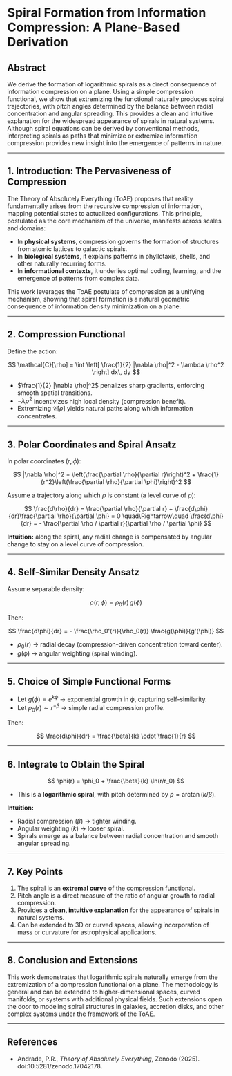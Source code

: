 # Spiral Formation from Information Compression: A Plane-Based Derivation

## Abstract
We derive the formation of logarithmic spirals as a direct consequence of information compression on a plane. Using a simple compression functional, we show that extremizing the functional naturally produces spiral trajectories, with pitch angles determined by the balance between radial concentration and angular spreading. This provides a clean and intuitive explanation for the widespread appearance of spirals in natural systems. Although spiral equations can be derived by conventional methods, interpreting spirals as paths that minimize or extremize information compression provides new insight into the emergence of patterns in nature.

---

## 1. Introduction: The Pervasiveness of Compression
The Theory of Absolutely Everything (ToAE) proposes that reality fundamentally arises from the recursive compression of information, mapping potential states to actualized configurations. This principle, postulated as the core mechanism of the universe, manifests across scales and domains:

- In **physical systems**, compression governs the formation of structures from atomic lattices to galactic spirals.
- In **biological systems**, it explains patterns in phyllotaxis, shells, and other naturally recurring forms.
- In **informational contexts**, it underlies optimal coding, learning, and the emergence of patterns from complex data.

This work leverages the ToAE postulate of compression as a unifying mechanism, showing that spiral formation is a natural geometric consequence of information density minimization on a plane.

---

## 2. Compression Functional

Define the action:

$$
\mathcal{C}[\rho] = \int \left[ \frac{1}{2} |\nabla \rho|^2 - \lambda \rho^2 \right] dx\, dy
$$

- $\frac{1}{2} |\nabla \rho|^2$ penalizes sharp gradients, enforcing smooth spatial transitions.
- $-\lambda \rho^2$ incentivizes high local density (compression benefit).
- Extremizing $\mathcal{C}[\rho]$ yields natural paths along which information concentrates.

---

## 3. Polar Coordinates and Spiral Ansatz

In polar coordinates $(r,\phi)$:

$$
|\nabla \rho|^2 = \left(\frac{\partial \rho}{\partial r}\right)^2 + \frac{1}{r^2}\left(\frac{\partial \rho}{\partial \phi}\right)^2
$$

Assume a trajectory along which $\rho$ is constant (a level curve of $\rho$):

$$
\frac{d\rho}{dr} = \frac{\partial \rho}{\partial r} + \frac{d\phi}{dr}\frac{\partial \rho}{\partial \phi} = 0
\quad\Rightarrow\quad
\frac{d\phi}{dr} = - \frac{\partial \rho / \partial r}{\partial \rho / \partial \phi}
$$

**Intuition:** along the spiral, any radial change is compensated by angular change to stay on a level curve of compression.

---

## 4. Self-Similar Density Ansatz

Assume separable density:

$$
\rho(r,\phi) = \rho_0(r)\, g(\phi)
$$

Then:

$$
\frac{d\phi}{dr} = - \frac{\rho_0'(r)}{\rho_0(r)} \frac{g(\phi)}{g'(\phi)}
$$

- $\rho_0(r)$ → radial decay (compression-driven concentration toward center).
- $g(\phi)$ → angular weighting (spiral winding).

---

## 5. Choice of Simple Functional Forms

- Let $g(\phi) = e^{k \phi}$ → exponential growth in $\phi$, capturing self-similarity.
- Let $\rho_0(r) \sim r^{-\beta}$ → simple radial compression profile.

Then:

$$
\frac{d\phi}{dr} = \frac{\beta}{k} \cdot \frac{1}{r}
$$

---

## 6. Integrate to Obtain the Spiral

$$
\phi(r) = \phi_0 + \frac{\beta}{k} \ln(r/r_0)
$$

- This is a **logarithmic spiral**, with pitch determined by $p = \arctan(k/\beta)$.

**Intuition:**
- Radial compression ($\beta$) → tighter winding.
- Angular weighting ($k$) → looser spiral.
- Spirals emerge as a balance between radial concentration and smooth angular spreading.

---

## 7. Key Points

1. The spiral is an **extremal curve** of the compression functional.
2. Pitch angle is a direct measure of the ratio of angular growth to radial compression.
3. Provides a **clean, intuitive explanation** for the appearance of spirals in natural systems.
4. Can be extended to 3D or curved spaces, allowing incorporation of mass or curvature for astrophysical applications.

---

## 8. Conclusion and Extensions
This work demonstrates that logarithmic spirals naturally emerge from the extremization of a compression functional on a plane. The methodology is general and can be extended to higher-dimensional spaces, curved manifolds, or systems with additional physical fields. Such extensions open the door to modeling spiral structures in galaxies, accretion disks, and other complex systems under the framework of the ToAE.

---

## References

- Andrade, P.R., _Theory of Absolutely Everything_, Zenodo (2025). doi:10.5281/zenodo.17042178.


